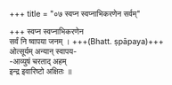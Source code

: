 +++
title = "०७ स्वप्न स्वप्नाभिकरणेन सर्वम्"

+++
स्वप्न स्वप्नाभिकरणेन  
सर्वं नि ष्वापया जनम् । +++(Bhatt. ṣpāpaya)+++  
ओत्सूर्यम् अन्यान् स्वापय-  
-आव्युषं चरताद् अहम्  
इन्द्र इवारिष्टो अक्षितः ॥